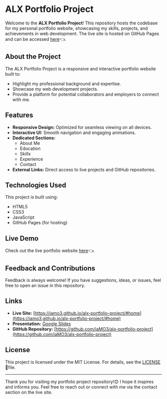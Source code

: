 # ALX Portfolio Project

Welcome to the **ALX Portfolio Project**! This repository hosts the codebase for my personal portfolio website, showcasing my skills, projects, and achievements in web development. The live site is hosted on GitHub Pages and can be accessed [here](https://iamo3.github.io/alx-portfolio-project/#home)👈.

## About the Project

The ALX Portfolio Project is a responsive and interactive portfolio website built to:
- Highlight my professional background and expertise.
- Showcase my web development projects.
- Provide a platform for potential collaborators and employers to connect with me.

## Features

- **Responsive Design:** Optimized for seamless viewing on all devices.
- **Interactive UI:** Smooth navigation and engaging animations.
- **Dedicated Sections:**
  - About Me
  - Education
  - Skills
  - Experience
  - Contact
- **External Links:** Direct access to live projects and GitHub repositories.

## Technologies Used

This project is built using:
- HTML5
- CSS3
- JavaScript
- GitHub Pages (for hosting)

## Live Demo

Check out the live portfolio website [here](https://iamo3.github.io/alx-portfolio-project/#home)👈.

## Feedback and Contributions

Feedback is always welcome! If you have suggestions, ideas, or issues, feel free to open an issue in this repository.

## Links

- **Live Site:** [https://iamo3.github.io/alx-portfolio-project/#home](https://iamo3.github.io/alx-portfolio-project/#home)
- **Presentation:** [Google Slides](https://docs.google.com/presentation/d/1634rDnL44tZ_OGwLBTLE-JW9tkGR9g1C3LihR2VBav0/edit?usp=sharing)
- **GitHub Repository:** [https://github.com/iaMO3/alx-portfolio-project](https://github.com/iaMO3/alx-portfolio-project)

## License 

This project is licensed under the MIT License. For details, see the [LICENSE](LICENSE) 📖file.

---

Thank you for visiting my portfolio project repository!😊 I hope it inspires and informs you. Feel free to reach out or connect with me via the contact section on the live site.
